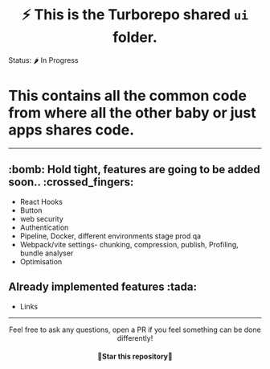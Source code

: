 ### <h1 align="center"> :zap: This is the Turborepo shared `ui` folder.</h1>

Status: 🌶️ In Progress

# This contains all the common code from where all the other baby or just apps shares code.

---

<h2>:bomb:  Hold tight, features are going to be added soon..  :crossed_fingers:</h2>

- React Hooks
- Button
- web security
- Authentication
- Pipeline, Docker, different environments stage prod qa
- Webpack/vite settings- chunking, compression, publish, Profiling, bundle analyser
- Optimisation

<h2>Already implemented features :tada: </h2>

- Links

---

<div align="center">
  Feel free to ask any questions, open a PR if you feel something can be done differently!
  <h4 align="center">🌟Star this repository🌟</h4>
</div>
